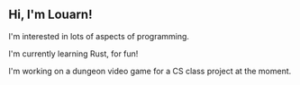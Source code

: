 ## Hi, I'm Louarn!

I'm interested in lots of aspects of programming.

I'm currently learning Rust, for fun!

I'm working on a dungeon video game for a CS class project at the moment.

<!---
L0UARN/L0UARN is a ✨ special ✨ repository because its `README.md` (this file) appears on your GitHub profile.
You can click the Preview link to take a look at your changes.
--->
